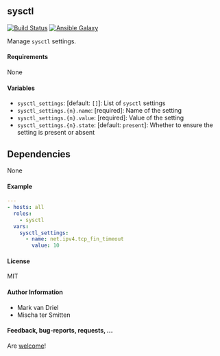 ## sysctl

[![Build Status](https://travis-ci.org/Oefenweb/ansible-sysctl.svg?branch=master)](https://travis-ci.org/Oefenweb/ansible-sysctl) [![Ansible Galaxy](http://img.shields.io/badge/ansible--galaxy-sysctl-blue.svg)](https://galaxy.ansible.com/Oefenweb/sysctl)

Manage `sysctl` settings.

#### Requirements

None

#### Variables

* `sysctl_settings`: [default: `[]`]: List of `sysctl` settings
* `sysctl_settings.{n}.name`: [required]: Name of the setting
* `sysctl_settings.{n}.value`: [required]: Value of the setting
* `sysctl_settings.{n}.state`: [default: `present`]: Whether to ensure the setting is present or absent

## Dependencies

None

#### Example

```yaml
---
- hosts: all
  roles:
    - sysctl
  vars:
    sysctl_settings:
      - name: net.ipv4.tcp_fin_timeout
        value: 10
```

#### License

MIT

#### Author Information

* Mark van Driel
* Mischa ter Smitten

#### Feedback, bug-reports, requests, ...

Are [welcome](https://github.com/Oefenweb/ansible-sysctl/issues)!
